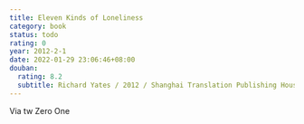 ```yaml
---
title: Eleven Kinds of Loneliness
category: book
status: todo
rating: 0
year: 2012-2-1
date: 2022-01-29 23:06:46+08:00
douban:
  rating: 8.2
  subtitle: Richard Yates / 2012 / Shanghai Translation Publishing House
---
```


Via tw Zero One
